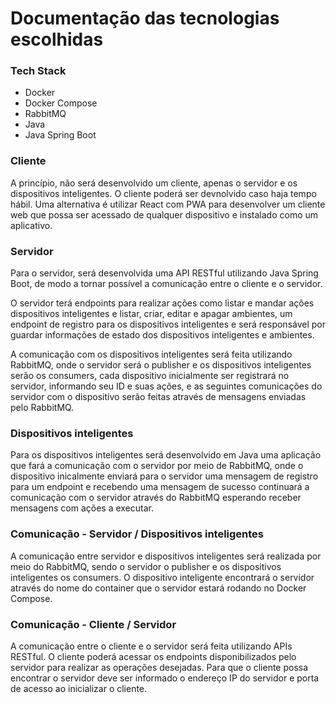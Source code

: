 # Documentação das tecnologias escolhidas

### Tech Stack

- Docker
- Docker Compose
- RabbitMQ
- Java
- Java Spring Boot

### Cliente

A princípio, não será desenvolvido um cliente, apenas o servidor e os dispositivos inteligentes. O cliente poderá ser devnolvido caso haja tempo hábil. Uma alternativa é utilizar React com PWA para desenvolver um cliente web que possa ser acessado de qualquer dispositivo e instalado como um aplicativo.

### Servidor

Para o servidor, será desenvolvida uma API RESTful utilizando Java Spring Boot, de modo a tornar possível a comunicação entre o cliente e o servidor.

O servidor terá endpoints para realizar ações como listar e mandar ações dispositivos inteligentes e listar, criar, editar e apagar ambientes, um endpoint de registro para os dispositivos inteligentes e será responsável por guardar informações de estado dos dispositivos inteligentes e ambientes.

A comunicação com os dispositivos inteligentes será feita utilizando RabbitMQ, onde o servidor será o publisher e os dispositivos inteligentes serão os consumers, cada dispositivo inicialmente ser registrará no servidor, informando seu ID e suas ações, e as seguintes comunicações do servidor com o dispositivo serão feitas através de mensagens enviadas pelo RabbitMQ.

### Dispositivos inteligentes

Para os dispositivos inteligentes será desenvolvido em Java uma aplicação que fará a comunicação com o servidor por meio de RabbitMQ, onde o dispositivo inicalmente enviará para o servidor uma mensagem de registro para um endpoint e recebendo uma mensagem de sucesso continuará a comunicação com o servidor através do RabbitMQ esperando receber mensagens com ações a executar.

### Comunicação - Servidor / Dispositivos inteligentes

A comunicação entre servidor e dispositivos inteligentes será realizada por meio do RabbitMQ, sendo o servidor o publisher e os dispositivos inteligentes os consumers. O dispositivo inteligente encontrará o servidor através do nome do container que o servidor estará rodando no Docker Compose.

### Comunicação - Cliente / Servidor

A comunicação entre o cliente e o servidor será feita utilizando APIs RESTful. O cliente poderá acessar os endpoints disponibilizados pelo servidor para realizar as operações desejadas. Para que o cliente possa encontrar o servidor deve ser informado o endereço IP do servidor e porta de acesso ao inicializar o cliente.